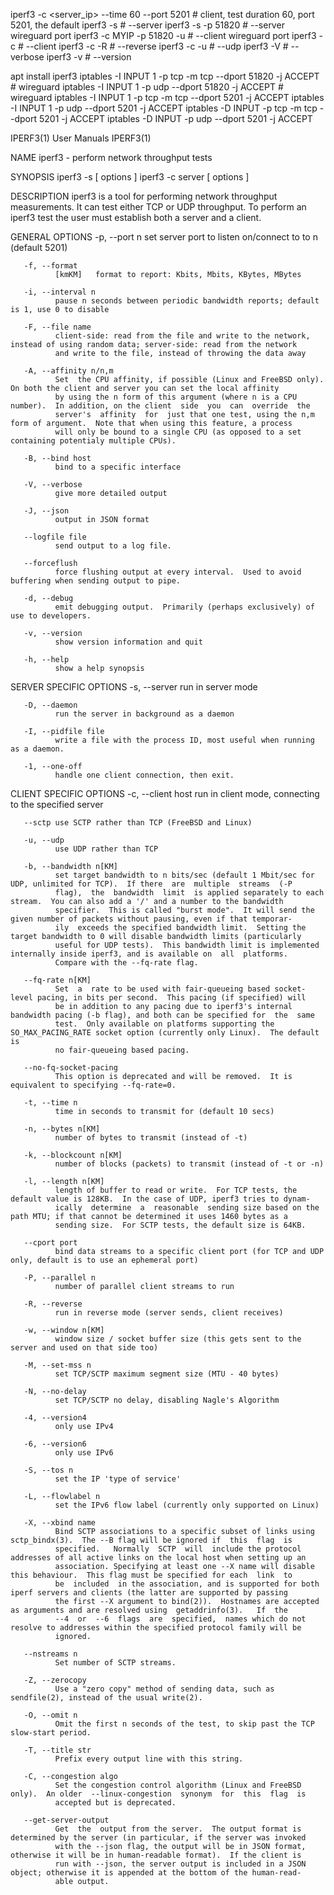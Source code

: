 iperf3 -c <server_ip> --time 60 --port 5201 # client, test duration 60, port 5201, the default
iperf3 -s # --server
iperf3 -s -p 51820 # --server wireguard port
iperf3 -c MYIP -p 51820 -u # --client wireguard port
iperf3 -c # --client
iperf3 -c -R # --reverse
iperf3 -c -u # --udp
iperf3 -V # --verbose
iperf3 -v # --version

apt install iperf3
iptables -I INPUT 1 -p tcp -m tcp --dport 51820 -j ACCEPT # wireguard
iptables -I INPUT 1 -p udp        --dport 51820 -j ACCEPT # wireguard
iptables -I INPUT 1 -p tcp -m tcp --dport 5201 -j ACCEPT
iptables -I INPUT 1 -p udp        --dport 5201 -j ACCEPT
iptables -D INPUT   -p tcp -m tcp --dport 5201 -j ACCEPT
iptables -D INPUT   -p udp        --dport 5201 -j ACCEPT



IPERF3(1)                                                     User Manuals                                                     IPERF3(1)

NAME
       iperf3 - perform network throughput tests

SYNOPSIS
       iperf3 -s [ options ]
       iperf3 -c server [ options ]

DESCRIPTION
       iperf3 is a tool for performing network throughput measurements.  It can test either TCP or UDP throughput.  To perform an iperf3
       test the user must establish both a server and a client.

GENERAL OPTIONS
       -p, --port n
              set server port to listen on/connect to to n (default 5201)

       -f, --format
              [kmKM]   format to report: Kbits, Mbits, KBytes, MBytes

       -i, --interval n
              pause n seconds between periodic bandwidth reports; default is 1, use 0 to disable

       -F, --file name
              client-side: read from the file and write to the network, instead of using random data; server-side: read from the network
              and write to the file, instead of throwing the data away

       -A, --affinity n/n,m
              Set  the CPU affinity, if possible (Linux and FreeBSD only).  On both the client and server you can set the local affinity
              by using the n form of this argument (where n is a CPU number).  In addition, on the client  side  you  can  override  the
              server's  affinity  for  just that one test, using the n,m form of argument.  Note that when using this feature, a process
              will only be bound to a single CPU (as opposed to a set containing potentialy multiple CPUs).

       -B, --bind host
              bind to a specific interface

       -V, --verbose
              give more detailed output

       -J, --json
              output in JSON format

       --logfile file
              send output to a log file.

       --forceflush
              force flushing output at every interval.  Used to avoid buffering when sending output to pipe.

       -d, --debug
              emit debugging output.  Primarily (perhaps exclusively) of use to developers.

       -v, --version
              show version information and quit

       -h, --help
              show a help synopsis

SERVER SPECIFIC OPTIONS
       -s, --server
              run in server mode

       -D, --daemon
              run the server in background as a daemon

       -I, --pidfile file
              write a file with the process ID, most useful when running as a daemon.

       -1, --one-off
              handle one client connection, then exit.

CLIENT SPECIFIC OPTIONS
       -c, --client host
              run in client mode, connecting to the specified server

       --sctp use SCTP rather than TCP (FreeBSD and Linux)

       -u, --udp
              use UDP rather than TCP

       -b, --bandwidth n[KM]
              set target bandwidth to n bits/sec (default 1 Mbit/sec for UDP, unlimited for TCP).  If there  are  multiple  streams  (-P
              flag),  the  bandwidth  limit  is applied separately to each stream.  You can also add a '/' and a number to the bandwidth
              specifier.  This is called "burst mode".  It will send the given number of packets without pausing, even if that temporar‐
              ily  exceeds the specified bandwidth limit.  Setting the target bandwidth to 0 will disable bandwidth limits (particularly
              useful for UDP tests).  This bandwidth limit is implemented internally inside iperf3, and is available on  all  platforms.
              Compare with the --fq-rate flag.

       --fq-rate n[KM]
              Set  a  rate to be used with fair-queueing based socket-level pacing, in bits per second.  This pacing (if specified) will
              be in addition to any pacing due to iperf3's internal bandwidth pacing (-b flag), and both can be specified for  the  same
              test.  Only available on platforms supporting the SO_MAX_PACING_RATE socket option (currently only Linux).  The default is
              no fair-queueing based pacing.

       --no-fq-socket-pacing
              This option is deprecated and will be removed.  It is equivalent to specifying --fq-rate=0.

       -t, --time n
              time in seconds to transmit for (default 10 secs)

       -n, --bytes n[KM]
              number of bytes to transmit (instead of -t)

       -k, --blockcount n[KM]
              number of blocks (packets) to transmit (instead of -t or -n)

       -l, --length n[KM]
              length of buffer to read or write.  For TCP tests, the default value is 128KB.  In the case of UDP, iperf3 tries to dynam‐
              ically  determine  a  reasonable  sending size based on the path MTU; if that cannot be determined it uses 1460 bytes as a
              sending size.  For SCTP tests, the default size is 64KB.

       --cport port
              bind data streams to a specific client port (for TCP and UDP only, default is to use an ephemeral port)

       -P, --parallel n
              number of parallel client streams to run

       -R, --reverse
              run in reverse mode (server sends, client receives)

       -w, --window n[KM]
              window size / socket buffer size (this gets sent to the server and used on that side too)

       -M, --set-mss n
              set TCP/SCTP maximum segment size (MTU - 40 bytes)

       -N, --no-delay
              set TCP/SCTP no delay, disabling Nagle's Algorithm

       -4, --version4
              only use IPv4

       -6, --version6
              only use IPv6

       -S, --tos n
              set the IP 'type of service'

       -L, --flowlabel n
              set the IPv6 flow label (currently only supported on Linux)

       -X, --xbind name
              Bind SCTP associations to a specific subset of links using sctp_bindx(3).  The --B flag will be ignored if  this  flag  is
              specified.   Normally  SCTP  will  include the protocol addresses of all active links on the local host when setting up an
              association. Specifying at least one --X name will disable this behaviour.  This flag must be specified for each  link  to
              be  included  in the association, and is supported for both iperf servers and clients (the latter are supported by passing
              the first --X argument to bind(2)).  Hostnames are accepted as arguments and are resolved using  getaddrinfo(3).   If  the
              --4  or  --6  flags  are  specified,  names which do not resolve to addresses within the specified protocol family will be
              ignored.

       --nstreams n
              Set number of SCTP streams.

       -Z, --zerocopy
              Use a "zero copy" method of sending data, such as sendfile(2), instead of the usual write(2).

       -O, --omit n
              Omit the first n seconds of the test, to skip past the TCP slow-start period.

       -T, --title str
              Prefix every output line with this string.

       -C, --congestion algo
              Set the congestion control algorithm (Linux and FreeBSD only).  An older  --linux-congestion  synonym  for  this  flag  is
              accepted but is deprecated.

       --get-server-output
              Get  the  output from the server.  The output format is determined by the server (in particular, if the server was invoked
              with the --json flag, the output will be in JSON format, otherwise it will be in human-readable format).  If the client is
              run with --json, the server output is included in a JSON object; otherwise it is appended at the bottom of the human-read‐
              able output.

